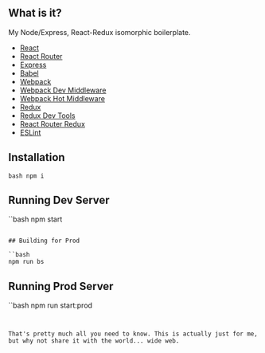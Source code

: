 ## What is it?

My Node/Express, React-Redux isomorphic boilerplate.

* [React](https://github.com/facebook/react)
* [React Router](https://github.com/rackt/react-router)
* [Express](http://expressjs.com)
* [Babel](http://babeljs.io) 
* [Webpack](http://webpack.github.io)
* [Webpack Dev Middleware](http://webpack.github.io/docs/webpack-dev-middleware.html)
* [Webpack Hot Middleware](https://github.com/glenjamin/webpack-hot-middleware)
* [Redux](https://github.com/rackt/redux)
* [Redux Dev Tools](https://github.com/gaearon/redux-devtools)
* [React Router Redux](https://github.com/reactjs/react-router-redux)
* [ESLint](http://eslint.org)

## Installation

``bash
npm i
``


## Running Dev Server

``bash
npm start
```

## Building for Prod

``bash
npm run bs
```

## Running Prod Server

``bash
npm run start:prod
```


That's pretty much all you need to know. This is actually just for me, but why not share it with the world... wide web.
